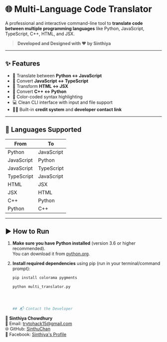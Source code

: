 # 🌐 Multi-Language Code Translator

A professional and interactive command-line tool to **translate code between multiple programming languages** like Python, JavaScript, TypeScript, C++, HTML, and JSX.

> **Developed and Designed with ❤️ by Sinthiya**

---

## ✨ Features

- 🔁 Translate between **Python ↔ JavaScript**
- 🔁 Convert **JavaScript ↔ TypeScript**
- 🔁 Transform **HTML ↔ JSX**
- 🔁 Convert **C++ ↔ Python**
- 🎨 Color-coded syntax highlighting
- 💻 Clean CLI interface with input and file support
- 🙋‍♀️ Built-in **credit system** and **developer contact link**

---

## 🚀 Languages Supported

| From        | To           |
|-------------|--------------|
| Python      | JavaScript   |
| JavaScript  | Python       |
| JavaScript  | TypeScript   |
| TypeScript  | JavaScript   |
| HTML        | JSX          |
| JSX         | HTML         |
| C++         | Python       |
| Python      | C++          |

---

## ▶️ How to Run

1. **Make sure you have Python installed** (version 3.6 or higher recommended).  
   You can download it from [python.org](https://www.python.org/downloads/).

2. **Install required dependencies** using pip (run in your terminal/command prompt):

   ```bash
   pip install colorama pygments

   python multi_translator.py




   ## 📬 Contact the Developer

👤 **Sinthiya Chowdhury**  
📧 Email: [trytohack15@gmail.com](mailto:trytohack15@gmail.com)  
🌐 GitHub: [SinthuChan](https://github.com/SinthuChan)  
📘 Facebook: [Sinthiya's Profile](https://www.facebook.com/Myloveayan)
